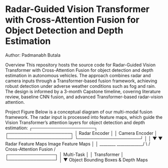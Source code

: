 # Radar-Guided Vision Transformer with Cross-Attention Fusion for Object Detection and Depth Estimation

Author: Padmanabh Butala

Overview
This repository hosts the source code for Radar-Guided Vision Transformer with Cross-Attention Fusion for object detection and depth estimation in autonomous vehicles. The approach combines radar and camera inputs through a Transformer-based fusion framework, achieving robust detection under adverse weather conditions such as fog and rain.
The design is informed by a 3-month Capstone timeline, covering literature review, baseline CNN fusion, and advanced Transformer-based radar-vision attention.


Project Figure
Below is a conceptual diagram of our multi-modal fusion framework. The radar input is processed into feature maps, which guide the Vision Transformer’s attention layers for object detection and depth estimation:
         ┌────────────────────┐        ┌────────────────────┐
         │   Radar Encoder    │        │  Camera Encoder     │
         └────────────────────┘        └────────────────────┘
                    │                          │
                    ▼                          ▼
            Radar Feature Maps          Image Feature Maps
                    │                          │
                    \________     _____________/
                             \   /
                   Cross-Attention Fusion
                             /   \
                    ┌───────────────┐
                    │ Multi-Task     │
                    │  Transformer   │
                    └───────────────┘
                             │
                             ▼
             Object Bounding Boxes & Depth Maps


